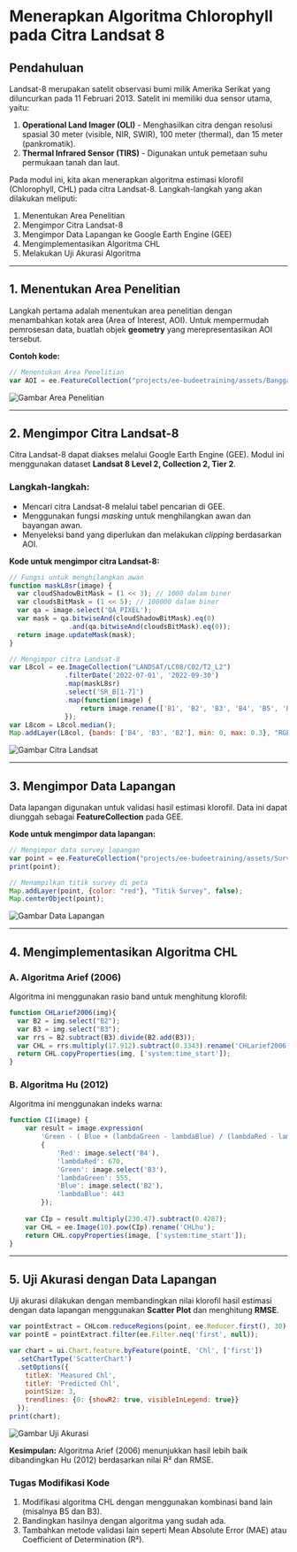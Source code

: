 # **Menerapkan Algoritma Chlorophyll pada Citra Landsat 8**

## **Pendahuluan**
Landsat-8 merupakan satelit observasi bumi milik Amerika Serikat yang diluncurkan pada 11 Februari 2013. Satelit ini memiliki dua sensor utama, yaitu:
1. **Operational Land Imager (OLI)** - Menghasilkan citra dengan resolusi spasial 30 meter (visible, NIR, SWIR), 100 meter (thermal), dan 15 meter (pankromatik).
2. **Thermal Infrared Sensor (TIRS)** - Digunakan untuk pemetaan suhu permukaan tanah dan laut.

Pada modul ini, kita akan menerapkan algoritma estimasi klorofil (Chlorophyll, CHL) pada citra Landsat-8. Langkah-langkah yang akan dilakukan meliputi:
1. Menentukan Area Penelitian
2. Mengimpor Citra Landsat-8
3. Mengimpor Data Lapangan ke Google Earth Engine (GEE)
4. Mengimplementasikan Algoritma CHL
5. Melakukan Uji Akurasi Algoritma

---

## **1. Menentukan Area Penelitian**

Langkah pertama adalah menentukan area penelitian dengan menambahkan kotak area (Area of Interest, AOI). Untuk mempermudah pemrosesan data, buatlah objek **geometry** yang merepresentasikan AOI tersebut.

**Contoh kode:**
```javascript
// Menentukan Area Penelitian
var AOI = ee.FeatureCollection("projects/ee-budeetraining/assets/Banggai_area"); // Sesuaikan dengan data Anda
```

![Gambar Area Penelitian](https://github.com/manessa-md/BUDEE/assets/108891611/26a62f5c-4e12-4cbf-9629-64e2217afc24)

---

## **2. Mengimpor Citra Landsat-8**
Citra Landsat-8 dapat diakses melalui Google Earth Engine (GEE). Modul ini menggunakan dataset **Landsat 8 Level 2, Collection 2, Tier 2**.

### **Langkah-langkah:**
- Mencari citra Landsat-8 melalui tabel pencarian di GEE.
- Menggunakan fungsi *masking* untuk menghilangkan awan dan bayangan awan.
- Menyeleksi band yang diperlukan dan melakukan *clipping* berdasarkan AOI.

**Kode untuk mengimpor citra Landsat-8:**
```javascript
// Fungsi untuk menghilangkan awan
function maskL8sr(image) {
  var cloudShadowBitMask = (1 << 3); // 1000 dalam biner
  var cloudsBitMask = (1 << 5); // 100000 dalam biner
  var qa = image.select('QA_PIXEL');
  var mask = qa.bitwiseAnd(cloudShadowBitMask).eq(0)
               .and(qa.bitwiseAnd(cloudsBitMask).eq(0));
  return image.updateMask(mask);
}

// Mengimpor citra Landsat-8
var L8col = ee.ImageCollection("LANDSAT/LC08/C02/T2_L2")
              .filterDate('2022-07-01', '2022-09-30')
              .map(maskL8sr)
              .select('SR_B[1-7]')
              .map(function(image) {
                  return image.rename(['B1', 'B2', 'B3', 'B4', 'B5', 'B6', 'B7']).clip(AOI);
              });
var L8com = L8col.median();
Map.addLayer(L8col, {bands: ['B4', 'B3', 'B2'], min: 0, max: 0.3}, "RGB Landsat", false);
```

![Gambar Citra Landsat](https://github.com/manessa-md/BUDEE/assets/108891611/b07d0e81-7aab-4c3e-ba83-719f053ffc0f)

---

## **3. Mengimpor Data Lapangan**
Data lapangan digunakan untuk validasi hasil estimasi klorofil. Data ini dapat diunggah sebagai **FeatureCollection** pada GEE.

**Kode untuk mengimpor data lapangan:**
```javascript
// Mengimpor data survey lapangan
var point = ee.FeatureCollection("projects/ee-budeetraining/assets/Survey_point"); // Sesuaikan dengan aset Anda
print(point);

// Menampilkan titik survey di peta
Map.addLayer(point, {color: "red"}, "Titik Survey", false);
Map.centerObject(point);
```

![Gambar Data Lapangan](https://github.com/manessa-md/BUDEE/assets/108891611/3fce73d3-6862-45de-9455-4bae17c3ce03)

---

## **4. Mengimplementasikan Algoritma CHL**

### **A. Algoritma Arief (2006)**

Algoritma ini menggunakan rasio band untuk menghitung klorofil:
```javascript
function CHLarief2006(img){
  var B2 = img.select("B2");
  var B3 = img.select("B3");
  var rrs = B2.subtract(B3).divide(B2.add(B3));
  var CHL = rrs.multiply(17.912).subtract(0.3343).rename('CHLarief2006');
  return CHL.copyProperties(img, ['system:time_start']);
}
```

### **B. Algoritma Hu (2012)**

Algoritma ini menggunakan indeks warna:
```javascript
function CI(image) {
    var result = image.expression(
        'Green - ( Blue + (lambdaGreen - lambdaBlue) / (lambdaRed - lambdaBlue) * (Red - Blue) )',
        {
            'Red': image.select('B4'),
            'lambdaRed': 670,
            'Green': image.select('B3'),
            'lambdaGreen': 555,
            'Blue': image.select('B2'),
            'lambdaBlue': 443
        });
    
    var CIp = result.multiply(230.47).subtract(0.4287);
    var CHL = ee.Image(10).pow(CIp).rename('CHLhu');
    return CHL.copyProperties(image, ['system:time_start']);
}
```

---

## **5. Uji Akurasi dengan Data Lapangan**

Uji akurasi dilakukan dengan membandingkan nilai klorofil hasil estimasi dengan data lapangan menggunakan **Scatter Plot** dan menghitung **RMSE**.

```javascript
var pointExtract = CHLcom.reduceRegions(point, ee.Reducer.first(), 30);
var pointE = pointExtract.filter(ee.Filter.neq('first', null));

var chart = ui.Chart.feature.byFeature(pointE, 'Chl', ['first'])
  .setChartType('ScatterChart')
  .setOptions({
    titleX: 'Measured Chl',
    titleY: 'Predicted Chl',
    pointSize: 3,
    trendlines: {0: {showR2: true, visibleInLegend: true}}
  });
print(chart);
```


![Gambar Uji Akurasi](https://github.com/manessa-md/BUDEE/assets/108891611/df8b540e-5041-43dd-af74-af3c5c0cd45c)

**Kesimpulan:** Algoritma Arief (2006) menunjukkan hasil lebih baik dibandingkan Hu (2012) berdasarkan nilai R² dan RMSE.

### **Tugas Modifikasi Kode**
1. Modifikasi algoritma CHL dengan menggunakan kombinasi band lain (misalnya B5 dan B3).
2. Bandingkan hasilnya dengan algoritma yang sudah ada.
3. Tambahkan metode validasi lain seperti Mean Absolute Error (MAE) atau Coefficient of Determination (R²).

